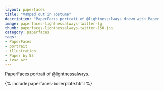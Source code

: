 ```yaml
---
layout: paperfaces
title: "Vamped out in costume"
description: "PaperFaces portrait of @lightnessalways drawn with Paper by 53 on an iPad."
image: paperfaces-lightnessalways-twitter-lg
thumb: paperfaces-lightnessalways-twitter-150.jpg
category: paperfaces
tags: 
- PaperFaces
- portrait
- illustration
- Paper by 53
- iPad art
---
```


PaperFaces portrait of [@lightnessalways](http://twitter.com/lightnessalways).

{% include paperfaces-boilerplate.html %}
